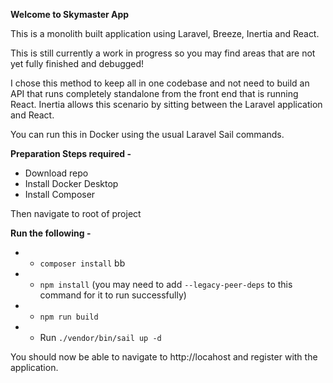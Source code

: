 **Welcome to Skymaster App**

This is a monolith built application using Laravel, Breeze, Inertia and React.

This is still currently a work in progress so you may find areas that are not yet fully finished and debugged!

I chose this method to keep all in one codebase and not need to build an API that runs completely standalone from the front end that is running React.  Inertia allows this scenario by sitting between the Laravel application and React.

You can run this in Docker using the usual Laravel Sail commands.

**Preparation Steps required -** 
* Download repo
* Install Docker Desktop
* Install Composer

Then navigate to root of project


**Run the following -** 
* * `composer install` bb
* * `npm install` (you may need to add `--legacy-peer-deps` to this command for it to run successfully)
* * `npm run build`
* * Run `./vendor/bin/sail up -d`

You should now be able to navigate to http://locahost and register with the application.

